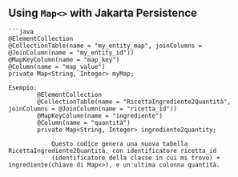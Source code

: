 ## Using `Map<>` with Jakarta Persistence

    ```java
    @ElementCollection
    @CollectionTable(name = "my_entity_map", joinColumns = @JoinColumn(name = "my_entity_id"))
    @MapKeyColumn(name = "map_key")
    @Column(name = "map_value")
    private Map<String, Integer> myMap;

    Esempio:
        	@ElementCollection
	        @CollectionTable(name = "RicettaIngrediente2Quantità", joinColumns = @JoinColumn(name = "ricetta_id"))
            @MapKeyColumn(name = "ingrediente")
            @Column(name = "quantità")
	        private Map<String, Integer> ingrediente2quantity;
        
```
            Questo codice genera una nuova tabella RicettaIngrediente2Quantità, con identificatore ricetta_id 
            (identificatore della classe in cui mi trovo) + ingrediente(chiave di Map<>), e un'ultima colonna quantità.